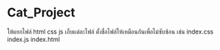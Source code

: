 # Cat_Project

ให้แยกไฟล์ html css js เก็บแต่ละไฟล์ 
ตั้งชื่อไฟล์ให้เหมือนกันเพื่อไม่ซับซ้อน เช่น index.css index.js index.html
 

